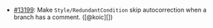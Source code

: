 * [#13199](https://github.com/rubocop/rubocop/issues/13199): Make `Style/RedundantCondition` skip autocorrection when a branch has a comment. ([@koic][])
